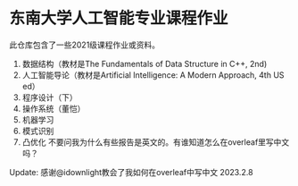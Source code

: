 # 东南大学人工智能专业课程作业
此仓库包含了一些2021级课程作业或资料。
1. 数据结构（教材是The Fundamentals of Data Structure in C++, 2nd)
2. 人工智能导论（教材是Artificial Intelligence: A Modern Approach, 4th US ed）
3. 程序设计（下）
4. 操作系统（董恺）
5. 机器学习
6. 模式识别
7. 凸优化
不要问我为什么有些报告是英文的。有谁知道怎么在overleaf里写中文吗？

Update: 
感谢@idownlight教会了我如何在overleaf中写中文
2023.2.8
